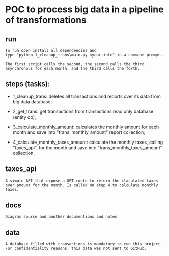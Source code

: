 # POC to process big data in a pipeline of transformations

## run
    To run open install all dependencies and
    type "python 1_cleanup_trans\main.py <year:int>" in a command prompt.

    The first script calls the second, the second calls the third asynchronous for each month, and the third calls the forth.

## steps (tasks):
- 1_cleanup_trans: deletes all transactions and reports over its data from big data database;

- 2_get_trans: get transactions from transactions read only database (entity db);

- 3_calculate_monthly_amount: calculates the monthly amount for each month and save into "trans_monthly_amount" report collection;

- 4_calculate_monthly_taxes_amount: calculate the monthly taxes, calling "taxes_api", for the month and save into "trans_monthly_taxes_amount" collection.


## taxes_api
    A simple API that expose a GET route to return the claculated taxes over amount for the month. Is called on step 4 to calculate monthly taxes.

## docs
    Diagram source and another documentions and notes

## data
    A database filled with transactions is mandatory to run this project. For confidentiality reasons, this data was not sent to GitHub.
